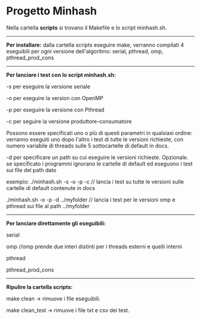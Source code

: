 # Progetto Minhash #

Nella cartella **scripts** si trovano il Makefile e lo script minhash.sh.

---

**Per installare:**
dalla cartella scripts eseguire make, verranno compilati 4 eseguibili per ogni versione dell'algoritmo:
serial, pthread, omp, pthread_prod_cons

---

**Per lanciare i test con lo script minhash.sh:**

-s   per eseguire la versione seriale

-o   per eseguire la version con OpenMP

-p   per eseguire la versione con Pthread

-c   per seguire la versione produttore-consumatore

Possono essere specificati uno o più di questi parametri in qualsiasi ordine: verranno eseguiti uno dopo l'altro i test di tutte le versioni richieste, con numero variabile di threads sulle 5 sottocartelle di default in docs.

-d <path>   per specificare un path su cui eseguire le versioni richieste. Opzionale. 
            se specificato i programmi ignorano le cartelle di default ed eseguono i test sui file del path dato

esempio:
./minhash.sh -s -o -p -c            // lancia i test su tutte le versioni sulle cartelle di default contenute in docs

./minhash.sh -o -p -d ../myfolder   // lancia i test per le versioni omp e pthread sui file al path ../myfolder

---

**Per lanciare direttamente gli eseguibili:**

serial <path>

omp <path> <threads> <nested threads>    //omp prende due interi distinti per i threads esterni e quelli interni

pthread <path> <threads>

pthread_prod_cons <path> <threads>

---

**Ripulire la cartella scripts:**

make clean          -> rimuove i file eseguibili.

make clean_test     -> rimuove i file txt e csv dei test.
